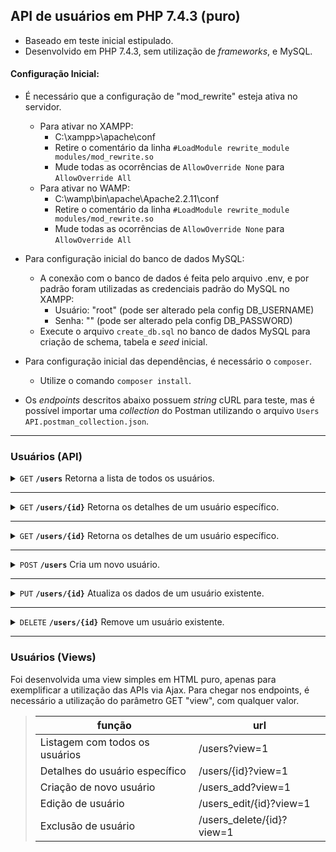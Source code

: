 ## API de usuários em PHP 7.4.3 (puro)

- Baseado em teste inicial estipulado.
- Desenvolvido em PHP 7.4.3, sem utilização de *frameworks*, e MySQL.

#### Configuração Inicial:

 - É necessário que a configuração de "mod_rewrite" esteja ativa no servidor.
	 - Para ativar no XAMPP: 
		 - C:\xampp>\apache\conf
		 - Retire o comentário da linha `#LoadModule rewrite_module modules/mod_rewrite.so`
		 - Mude todas as ocorrências de `AllowOverride None` para `AllowOverride All`
	 - Para ativar no WAMP:
 		 - C:\wamp\bin\apache\Apache2.2.11\conf
		 - Retire o comentário da linha `#LoadModule rewrite_module modules/mod_rewrite.so`
		 - Mude todas as ocorrências de `AllowOverride None` para `AllowOverride All`

 - Para configuração inicial do banco de dados MySQL:
	 - A conexão com o banco de dados é feita pelo arquivo .env, e por padrão foram utilizadas as credenciais padrão do MySQL no XAMPP:
		 - Usuário: "root" (pode ser alterado pela config DB_USERNAME)
		 - Senha: "" (pode ser alterado pela config DB_PASSWORD)
	 - Execute o arquivo `create_db.sql` no banco de dados MySQL para criação de schema, tabela e *seed* inicial.
 - Para configuração inicial das dependências, é necessário o `composer`.
	 - Utilize o comando `composer install`.

 - Os *endpoints* descritos abaixo possuem *string* cURL para teste, mas é possível importar uma *collection* do Postman utilizando o arquivo `Users API.postman_collection.json`.

------------------------------------------------------------------------------------------

### Usuários (API)

<details>
 <summary><code>GET</code> <code><b>/users</b></code> Retorna a lista de todos os usuários.</summary>

##### Parâmetros

> Nenhum

##### Responses

> | código HTTP     | content-type                      | response                                                            |
> |---------------|-----------------------------------|---------------------------------------------------------------------|
> | `200`         | `application/json;charset=UTF-8`        | String JSON                                                         |

##### String cURL

> ```javascript
>  curl -X GET -H "Content-Type: application/json" http://localhost/users
> ```

</details>

------------------------------------------------------------------------------------------
<details>
 <summary><code>GET</code> <code><b>/users/{id}</b></code> Retorna os detalhes de um usuário específico.</summary>

##### Parâmetros

> | nome |  tipo     | tipo do dado      | descrição                         |
> |-------------------|-----------|----------------|-------------------------------------|
> | `id` |  required | int   | O código primário do registro de usuário        |

##### Responses

> | código HTTP     | content-type                      | response                                                            |
> |---------------|-----------------------------------|---------------------------------------------------------------------|
> | `200`         | `application/json;charset=UTF-8`        | String JSON                                                         |
> | `404`         | `application/json;charset=UTF-8`                | `{"code":"404","message":"Nenhum registro encontrado.", "body": []}`                            |

##### String cURL

> ```javascript
>  curl -X GET -H "Content-Type: application/json" http://localhost/users/1 
>  ```
</details>


------------------------------------------------------------------------------------------
<details>
 <summary><code>GET</code> <code><b>/users/{id}</b></code> Retorna os detalhes de um usuário específico.</summary>

##### Parâmetros

> | nome |  tipo     | tipo do dado      | descrição                         |
> |-------------------|-----------|----------------|-------------------------------------|
> | `id` |  required | int   | O código primário do registro de usuário        |

##### Responses

> | código HTTP     | content-type                      | response                                                            |
> |---------------|-----------------------------------|---------------------------------------------------------------------|
> | `200`         | `application/json;charset=UTF-8`        | String JSON                                                         |
> | `404`         | `application/json;charset=UTF-8`                | `{"code":"404","message":"Nenhum registro encontrado.", "body": []}`                            |

##### String cURL

> ```javascript
>  curl -X GET -H "Content-Type: application/json" http://localhost/users/1 
>  ```
</details>

------------------------------------------------------------------------------------------
<details>
 <summary><code>POST</code> <code><b>/users</b></code> Cria um novo usuário.</summary>

##### Parâmetros
>Nenhum

##### Corpo do request

> | nome |  tipo     | tipo do dado      | descrição                         |
> |-------------------|-----------|----------------|-------------------------------------|
> | `nome` |  required | string | Nome completo        |
> | `email` |  required | string | E-mail        |
> | `phone` |  required | string | Telefone        |
> | `gender` |  required | char | Gênero (M/F/O)        |
> | `password` |  required | string | Senha        |

##### Responses

> | código HTTP     | content-type                      | response                                                            |
> |---------------|-----------------------------------|---------------------------------------------------------------------|
> | `200`         | `application/json;charset=UTF-8`        | String JSON                                                         |
> | `422`         | `application/json;charset=UTF-8`                | `{"code":"422","message":"Erro na validação dos dados enviados", "body": [Lista de erros encontrados]}`                            |
> | `500`         | `application/json;charset=UTF-8`                | `{"code":"500","message":"Houve um erro inesperado. Tente novamente", "body": []}`                            |

##### String cURL

> ```javascript
>  curl -XPOST -H "Content-type: application/json" -d '{"name": "Teste API", "email": "testeapi1@exemplo.com", "phone": "011986394488", "gender": "O", "password": "banana"}' http://localhost/users
>  ```
</details>

------------------------------------------------------------------------------------------

<details>
 <summary><code>PUT</code> <code><b>/users/{id}</b></code> Atualiza os dados de um usuário existente.</summary>

##### Parâmetros
> | nome |  tipo     | tipo do dado      | descrição                         |
> |-------------------|-----------|----------------|-------------------------------------|
> | `id` |  required | int   | O código primário do registro de usuário        |

##### Corpo do request

> | nome |  tipo     | tipo do dado      | descrição                         |
> |-------------------|-----------|----------------|-------------------------------------|
> | `nome` |  opcional | string | Nome completo        |
> | `email` |  opcional | string | E-mail        |
> | `phone` |  opcional | string | Telefone        |
> | `gender` |  opcional  | char | Gênero (M/F/O)        |
> | `password` |  opcional | string | Senha        |

##### Responses

> | código HTTP     | content-type                      | response                                                            |
> |---------------|-----------------------------------|---------------------------------------------------------------------|
> | `200`         | `application/json;charset=UTF-8`        | String JSON                                                         |
> | `422`         | `application/json;charset=UTF-8`                | `{"code":"422","message":"Erro na validação dos dados enviados", "body": [Lista de erros encontrados]}`                            |
> | `500`         | `application/json;charset=UTF-8`                | `{"code":"500","message":"Houve um erro inesperado. Tente novamente", "body": []}`                            |

##### String cURL

> ```javascript
>  curl -X PUT -H "Content-type: application/json" -d '{"name": "Teste API",  "email": "testeapi1@exemplo.com", "phone":"011986394488", "gender": "O", "password": "banana"}' http://localhost/users/1
>  ```
</details>

------------------------------------------------------------------------------------------

<details>
 <summary><code>DELETE</code> <code><b>/users/{id}</b></code> Remove um usuário existente.</summary>

##### Parâmetros
> | nome |  tipo     | tipo do dado      | descrição                         |
> |-------------------|-----------|----------------|-------------------------------------|
> | `id` |  required | int   | O código primário do registro de usuário        |

##### Responses

> | código HTTP     | content-type                      | response                                                            |
> |---------------|-----------------------------------|---------------------------------------------------------------------|
> | `200`         | `application/json;charset=UTF-8`        | String JSON                                                         |
> | `500`         | `application/json;charset=UTF-8`                | `{"code":"500","message":"Houve um erro inesperado. Tente novamente", "body": []}`                            |

##### String cURL

> ```javascript
>  curl -X DELETE -H "Content-type: application/json" http://localhost/users/1
>  ```
</details>

------------------------------------------------------------------------------------------

### Usuários (Views)

Foi desenvolvida uma view simples em HTML puro, apenas para exemplificar a utilização das APIs via Ajax.
Para chegar nos endpoints, é necessário a utilização do parâmetro GET "view", com qualquer valor.

> | função     | url                     | 
> |---------------|-----------------------------------|
> | Listagem com todos os usuários         | /users?view=1        | 
> | Detalhes do usuário específico        | /users/{id}?view=1        | 
> | Criação de novo usuário         | /users_add?view=1        | 
> | Edição de usuário         | /users_edit/{id}?view=1        | 
> | Exclusão de usuário         | /users_delete/{id}?view=1        | 